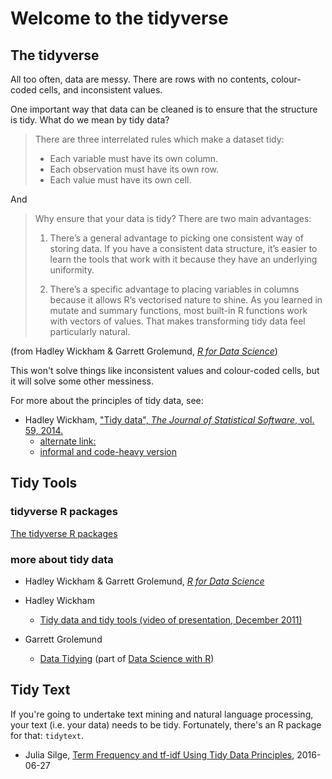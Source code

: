 # Welcome to the tidyverse

## The tidyverse

All too often, data are messy. There are rows with no contents, colour-coded cells, and inconsistent values.

One important way that data can be cleaned is to ensure that the structure is tidy. What do we mean by tidy data?

> There are three interrelated rules which make a dataset tidy:
> * Each variable must have its own column.
> * Each observation must have its own row.
> * Each value must have its own cell.

And 

> Why ensure that your data is tidy? There are two main advantages:
> 
> 1. There’s a general advantage to picking one consistent way of storing data. If you have a consistent data structure, it’s easier to learn the tools that work with it because they have an underlying uniformity.
>
> 2. There’s a specific advantage to placing variables in columns because it allows R’s vectorised nature to shine. As you learned in mutate and summary functions, most built-in R functions work with vectors of values. That makes transforming tidy data feel particularly natural.

(from Hadley Wickham & Garrett Grolemund, [_R for Data Science_](http://r4ds.had.co.nz/))

This won't solve things like inconsistent values and colour-coded cells, but it will solve some other messiness.

For more about the principles of tidy data, see:

* Hadley Wickham, ["Tidy data", _The Journal of Statistical Software_, vol. 59, 2014.](https://www.jstatsoft.org/article/view/v059i10)
  + [alternate link:](http://vita.had.co.nz/papers/tidy-data.html)
  + [informal and code-heavy version](https://cran.r-project.org/web/packages/tidyr/vignettes/tidy-data.html)
 



## Tidy Tools

### tidyverse R packages

[The tidyverse R packages](https://github.com/hadley/tidyverse)

### more about tidy data

* Hadley Wickham & Garrett Grolemund, [_R for Data Science_](http://r4ds.had.co.nz/)

* Hadley Wickham
  + [Tidy data and tidy tools (video of presentation, December 2011)](https://vimeo.com/33727555)

* Garrett Grolemund
  + [Data Tidying](http://garrettgman.github.io/tidying/) (part of [Data Science with R](http://garrettgman.github.io/))


## Tidy Text

If  you're going to undertake text mining and natural language processing, your text (i.e. your data) needs to be tidy.  Fortunately, there's an R package for that: `tidytext`.

* Julia Silge, [Term Frequency and tf-idf Using Tidy Data Principles](http://juliasilge.com/blog/Term-Frequency-tf-idf/), 2016-06-27
